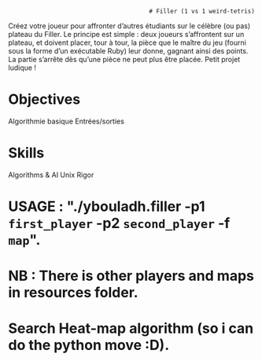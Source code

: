                                             # Filler (1 vs 1 weird-tetris)

Créez votre joueur pour affronter d’autres étudiants sur le célèbre (ou pas) plateau du Filler. Le principe est simple : deux joueurs s’affrontent sur un plateau, et doivent placer, tour à tour, la pièce que le maître du jeu (fourni sous la forme d’un exécutable Ruby) leur donne, gagnant ainsi des points. La partie s’arrête dès qu’une pièce ne peut plus être placée. Petit projet ludique !

# Objectives

Algorithmie basique
Entrées/sorties

# Skills

Algorithms & AI
Unix
Rigor

# USAGE : "./ybouladh.filler -p1 `first_player` -p2 `second_player` -f `map`".
# NB : There is other players and maps in resources folder.
# Search Heat-map algorithm (so i can do the python move :D).
